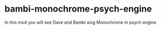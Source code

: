 # bambi-monochrome-psych-engine
In this mod you will see Dave and Bambi sing Monochrome in psych engine
